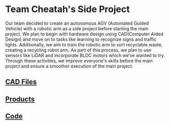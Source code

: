# Team Cheatah's Side Project

Our team decided to create an autonomous AGV (Automated Guided Vehicle) with a robotic arm as a side project before starting the main project. 
We plan to begin with hardware design using CAD(Computer Aided Design) and move on to tasks like learning to recognize signs and traffic lights. Additionally, we aim to train the robotic arm to sort recyclable waste, creating a recycling robot arm. 
As part of this process, we plan to use sensors like LiDAR and incorporate BLDC motors which we’ve wanted to try. Through these activities, we improve everyone's skills before the main project and ensure a smoother execution of the main project.

## [CAD Files](https://github.com/KimMinwoo1214/side_project/tree/main/CAD)

## [Products](https://github.com/KimMinwoo1214/side_project/tree/main/물품)

## [Code](https://github.com/KimMinwoo1214/side_project/tree/main/CODE)
